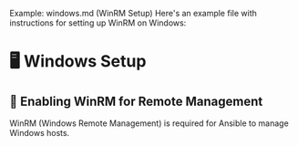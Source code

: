 Example: windows.md (WinRM Setup)
Here's an example file with instructions for setting up WinRM on Windows:


# 🖥️ Windows Setup

## 🔧 Enabling WinRM for Remote Management

WinRM (Windows Remote Management) is required for Ansible to manage Windows hosts.
